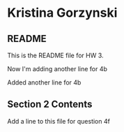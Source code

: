<h1>Kristina Gorzynski</h1>
<h2>README </h2>
<p>This is the README file for HW 3. </p>
<p>Now I'm adding another line for 4b </p>
<p>Added another line for 4b </p>

<h2>Section 2 Contents</h2>

<p>Add a line to this file for question 4f </p>